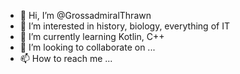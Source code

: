 - 👋 Hi, I’m @GrossadmiralThrawn
- 👀 I’m interested in history, biology, everything of IT
- 🌱 I’m currently learning Kotlin, C++
- 💞️ I’m looking to collaborate on ...
- 📫 How to reach me ...

<!---
GrossadmiralThrawn/GrossadmiralThrawn is a ✨ special ✨ repository because its `README.md` (this file) appears on your GitHub profile.
You can click the Preview link to take a look at your changes.
--->
